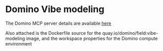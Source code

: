 # Domino Vibe modeling 
The Domino MCP server details are available [here](https://github.com/dominodatalab/domino_mcp_server)

Also attached is the Dockerfile source for the quay.io/domino/field:vibe-modeling image, and the workspace properties for the Domino compute environment